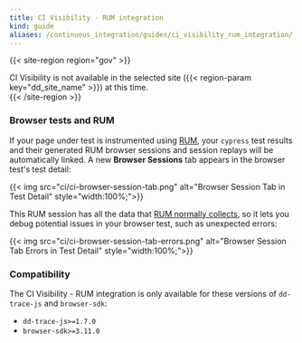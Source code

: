 ```yaml
---
title: CI Visibility - RUM integration
kind: guide
aliases: /continuous_integration/guides/ci_visibility_rum_integration/
---
```


{{< site-region region="gov" >}}
<div class="alert alert-warning">CI Visibility is not available in the selected site ({{< region-param key="dd_site_name" >}}) at this time.</div>
{{< /site-region >}}

### Browser tests and RUM

If your page under test is instrumented using [RUM][1], your `cypress` test results and their generated RUM browser sessions and session replays will be automatically linked. A new **Browser Sessions** tab appears in the browser test's test detail:

{{< img src="ci/ci-browser-session-tab.png" alt="Browser Session Tab in Test Detail" style="width:100%;">}}

This RUM session has all the data that [RUM normally collects][2], so it lets you debug potential issues in your browser test, such as unexpected errors:

{{< img src="ci/ci-browser-session-tab-errors.png" alt="Browser Session Tab Errors in Test Detail" style="width:100%;">}}

### Compatibility

The CI Visibility - RUM integration is only available for these versions of `dd-trace-js` and `browser-sdk`:

* `dd-trace-js>=1.7.0`
* `browser-sdk>=3.11.0`


[1]: /real_user_monitoring/browser/
[2]: /real_user_monitoring/browser/data_collected/
